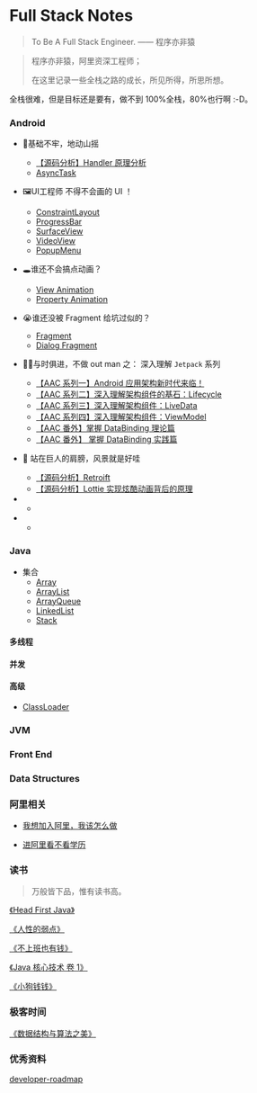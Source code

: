 # Full Stack Notes

> To Be A Full  Stack Engineer.  —— 程序亦非猿

> 程序亦非猿，阿里资深工程师；
>
> 在这里记录一些全栈之路的成长，所见所得，所思所想。



全栈很难，但是目标还是要有，做不到 100%全栈，80%也行啊 :-D。



 ### Android 



- 💪基础不牢，地动山摇
  - [【源码分析】Handler 原理分析](./android/handler.md)
  - [AsyncTask](./android/asynctask.md)

- 🖼UI工程师 不得不会画的 UI ！
  - [ConstraintLayout](./android/constraintlayout.md)
  - [ProgressBar](./android/progressbar.md)
  - [SurfaceView](./android/surfaceview.md)
  - [VideoView](./android/videoview.md)
  - [PopupMenu](./android/popupmenu.md)
- 🕳谁还不会搞点动画？
  - [View Animation](./android/view-animation.md)
  - [Property Animation](./android/property-animation.md)
- 😭谁还没被 Fragment 给坑过似的？
  - [Fragment](./android/fragment.md)
  - [Dialog Fragment](./android/dialog-fragment.md)
- 🐂🍺与时俱进，不做 out man 之： 深入理解 `Jetpack` 系列
  - [【AAC 系列一】Android 应用架构新时代来临！](./android/aac.md)
  - [【AAC 系列二】深入理解架构组件的基石：Lifecycle](./android/aac-lifecycle.md)
  - [【AAC 系列三】深入理解架构组件：LiveData](./android/aac-livedata.md)
  - [【AAC 系列四】深入理解架构组件：ViewModel](./android/aac-viewmodel.md)
  - [【AAC 番外】掌握 DataBinding 理论篇](./android/databinding.md)
  - [【AAC 番外】 掌握 DataBinding 实践篇](./android/databinding-get-started.md)
- 🤩 站在巨人的肩膀，风景就是好哇
  - [【源码分析】Retroift](./android/retrofit.md)
  - [【源码分析】Lottie 实现炫酷动画背后的原理](./android/lottie.md)
- 
  - 
- 
  - 



### Java



- 集合
  - [Array](./java/array.md)
  - [ArrayList](./java/arraylist.md)
  - [ArrayQueue](./java/arrayqueue.md)
  - [LinkedList](./java/linkedlist.md)
  - [Stack](./java/stack.md)



#### 多线程



#### 并发



#### 高级

- [ClassLoader](./java/classloader.md)



### JVM



### Front End



### Data Structures



### 阿里相关

- [我想加入阿里，我该怎么做](./others/alibaba-1.md)

- [进阿里看不看学历](./others/alibaba-2.md)



### 读书

> 万般皆下品，惟有读书高。

[《Head First Java》](./books/head-first-java.md)

[《人性的弱点》](./books/ren-xing-de-ruo-dian.md)

[《不上班也有钱》](./books/bu-shang-ban-ye-you-qian.md)

[《Java 核心技术 卷 1》](./books/core-java-1-10th.md)

[《小狗钱钱》](./books/xiao-gou-qian-qian.md)



### 极客时间

[《数据结构与算法之美》](./geek-course/sjjgysfzm/README.md)



### 优秀资料

[developer-roadmap](https://github.com/kamranahmedse/developer-roadmap)